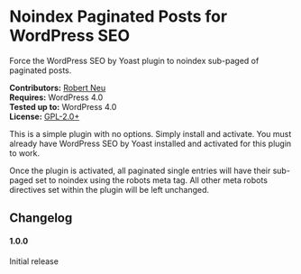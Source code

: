 # Noindex Paginated Posts for WordPress SEO

Force the WordPress SEO by Yoast plugin to noindex sub-paged of paginated posts.

__Contributors:__ [Robert Neu](https://github.com/robneu)  
__Requires:__ WordPress 4.0  
__Tested up to:__ WordPress 4.0  
__License:__ [GPL-2.0+](http://www.gnu.org/licenses/gpl-2.0.html)  

This is a simple plugin with no options. Simply install and activate. You must already have WordPress SEO by Yoast installed and activated for this plugin to work.

Once the plugin is activated, all paginated single entries will have their sub-paged set to noindex using the robots meta tag. All other meta robots directives set within the plugin will be left unchanged.

## Changelog

#### 1.0.0

Initial release
